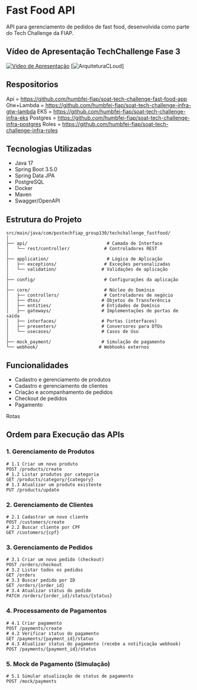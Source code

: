 # Fast Food API

API para gerenciamento de pedidos de fast food, desenvolvida como parte do Tech Challenge da FIAP.

## Vídeo de Apresentação TechChallenge Fase 3 

[![Vídeo de Apresentação](https://img.youtube.com/vi/XySUTroo2dk/2.jpg)](https://www.youtube.com/watch?v=XySUTroo2dk)
[![ArquiteturaCLoud](https://drive.google.com/file/d/1XkkO6LtAgdIEdRIBXZHgui45NchHm7Q_/view?usp=sharing)]

## Respositorios

Api         = https://github.com/humbfei-fiap/soat-tech-challenge-fast-food-app
Gtw+Lambda  = https://github.com/humbfei-fiap/soat-tech-challenge-infra-gtw-lambda
EKS         = https://github.com/humbfei-fiap/soat-tech-challenge-infra-eks
Postgres    = https://github.com/humbfei-fiap/soat-tech-challenge-infra-postgres
Roles       = https://github.com/humbfei-fiap/soat-tech-challenge-infra-roles


## Tecnologias Utilizadas

- Java 17
- Spring Boot 3.5.0
- Spring Data JPA
- PostgreSQL
- Docker
- Maven
- Swagger/OpenAPI

## Estrutura do Projeto

```
src/main/java/com/postechfiap_group130/techchallenge_fastfood/
│
├── api/                              # Camada de Interface
│   └── rest/controller/             # Controladores REST
│
├── application/                      # Lógica de Aplicação
│   ├── exceptions/                  # Exceções personalizadas
│   └── validation/                 # Validações de aplicação
│
├── config/                          # Configurações da aplicação
│
├── core/                            # Núcleo do Domínio
│   ├── controllers/                 # Controladores de negócio
│   ├── dtos/                       # Objetos de Transferência
│   ├── entities/                   # Entidades de Domínio
│   ├── gateways/                   # Implementações de portas de saída
│   ├── interfaces/                 # Portas (interfaces)
│   ├── presenters/                 # Conversores para DTOs
│   └── usecases/                   # Casos de Uso
│
├── mock_payment/                   # Simulação de pagamento
└── webhook/                       # Webhooks externos
```

## Funcionalidades

- Cadastro e gerenciamento de produtos
- Cadastro e gerenciamento de clientes
- Criação e acompanhamento de pedidos
- Checkout de pedidos
- Pagamento


Rotas


## Ordem para Execução das APIs

### 1. Gerenciamento de Produtos
```http
# 1.1 Criar um novo produto
POST /products/create
# 1.2 Listar produtos por categoria
GET /products/category/{category}
# 1.3 Atualizar um produto existente
PUT /products/update
```

### 2. Gerenciamento de Clientes
```http
# 2.1 Cadastrar um novo cliente
POST /customers/create
# 2.2 Buscar cliente por CPF
GET /customers/{cpf}
```

### 3. Gerenciamento de Pedidos
```http
# 3.1 Criar um novo pedido (checkout)
POST /orders/checkout
# 3.2 Listar todos os pedidos
GET /orders
# 3.3 Buscar pedido por ID
GET /orders/{order_id}
# 3.4 Atualizar status do pedido
PATCH /orders/{order_id}/status/{status}
```

### 4. Processamento de Pagamentos
```http
# 4.1 Criar pagamento
POST /payments/create
# 4.2 Verificar status do pagamento
GET /payments/{payment_id}/status
# 4.3 Atualizar status do pagamento (recebe a notificação webhook)
POST /payments/{payment_id}/status
```

### 5. Mock de Pagamento (Simulação)
```http
# 5.1 Simular atualização de status de pagamento
POST /mock/payments
```
